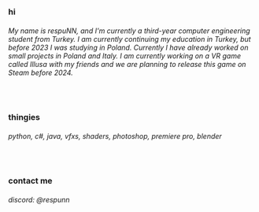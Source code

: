 ### hi
###### My name is respuNN, and I'm currently a third-year computer engineering student from Turkey. I am currently continuing my education in Turkey, but before 2023 I was studying in Poland. Currently I have already worked on small projects in Poland and Italy. I am currently working on a VR game called Illusa with my friends and we are planning to release this game on Steam before 2024.

<br>

### thingies
###### python, c#, java, vfxs, shaders, photoshop, premiere pro, blender

<br>

### contact me
###### discord: @respunn
